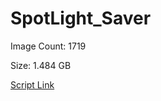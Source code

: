 # SpotLight_Saver

Image Count: 1719

Size: 1.484 GB

[Script Link](https://github.com/liuyal/Archive/blob/master/Python/Utilities/Miscellaneous/spotlight_saver.py)